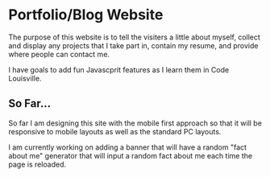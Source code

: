 # Portfolio/Blog Website

The purpose of this website is to tell the visiters a little about myself, collect and display any projects that I take part in, contain my resume, and provide where people can contact me.

I have goals to add fun Javascprit features as I learn them in Code Louisville.

## So Far...

So far I am designing this site with the mobile first approach so that it will be responsive to mobile layouts as well as the standard PC layouts.

I am currently working on adding a banner that will have a random "fact about me" generator that will input a random fact about me each time the page is reloaded.
